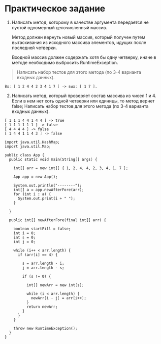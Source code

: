 # Практическое задание

1. Написать метод, которому в качестве аргумента передается не пустой одномерный целочисленный массив. 

   Метод должен вернуть новый массив, который получен путем вытаскивания из исходного массива элементов, идущих после последней четверки. 

   Входной массив должен содержать хотя бы одну четверку, иначе в методе необходимо выбросить RuntimeException.

> Написать набор тестов для этого метода (по 3-4 варианта входных данных).

```
Вх: [ 1 2 4 4 2 3 4 1 7 ] -> вых: [ 1 7 ].
```

2. Написать метод, который проверяет состав массива из чисел 1 и 4. Если в нем нет хоть одной четверки или единицы, то метод вернет false; Написать набор тестов для этого метода (по 3-4 варианта входных данных).

```
[ 1 1 1 4 4 1 4 4 ] -> true
[ 1 1 1 1 1 1 ] -> false
[ 4 4 4 4 ] -> false
[ 1 4 4 1 1 4 3 ] -> false
```

```
import java.util.HashMap;
import java.util.Map;

public class App {
  public static void main(String[] args) {

    int[] arr = new int[] { 1, 2, 4, 4, 2, 3, 4, 1, 7 };

    App app = new App();

    System.out.println("--------");
    int[] a = app.newAfterFore(arr);
    for (int i : a) {
      System.out.print(i + " ");
    }

  }

  public int[] newAfterFore(final int[] arr) {

    boolean startFill = false;
    int i = 0;
    int s = 0;
    int j = 0;

    while (i++ < arr.length) {
      if (arr[i] == 4) {
        
        s = arr.length - i;
        j = arr.length - s;

        if (s != 0) {

          int[] newArr = new int[s];

          while (i < arr.length) {
            newArr[i - j] = arr[i++];
          }
          return newArr;
        }
      }
    }

    throw new RuntimeException();
  }
}
```

